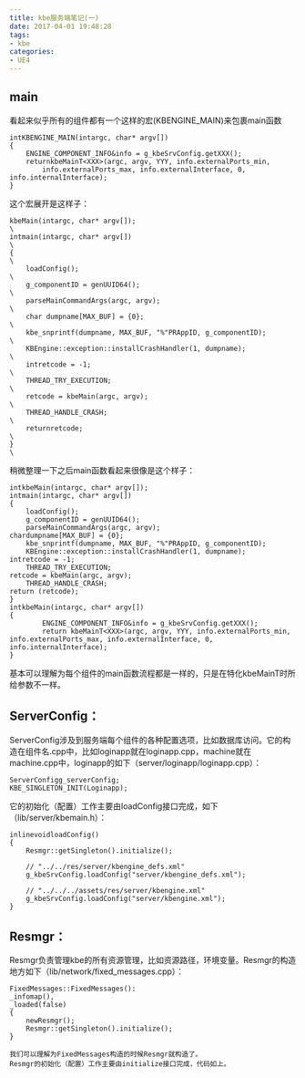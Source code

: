 ```yaml
---
title: kbe服务端笔记(一)
date: 2017-04-01 19:48:28
tags:
- kbe
categories:
- UE4
---
```


## **main**
看起来似乎所有的组件都有一个这样的宏(KBENGINE_MAIN)来包裹main函数
```
intKBENGINE_MAIN(intargc, char* argv[])
{
	ENGINE_COMPONENT_INFO&info = g_kbeSrvConfig.getXXX();
	returnkbeMainT<XXX>(argc, argv, YYY, info.externalPorts_min, 
		info.externalPorts_max, info.externalInterface, 0, info.internalInterface);
}
```

<!-- more -->

这个宏展开是这样子：
```
kbeMain(intargc, char* argv[]);																						\
intmain(intargc, char* argv[])																						\
{																														\
	loadConfig();																										\
	g_componentID = genUUID64();																						\
	parseMainCommandArgs(argc, argv);																					\
	char dumpname[MAX_BUF] = {0};																						\
	kbe_snprintf(dumpname, MAX_BUF, "%"PRAppID, g_componentID);															\
	KBEngine::exception::installCrashHandler(1, dumpname);																\
	intretcode = -1;																									\
	THREAD_TRY_EXECUTION;																								\
	retcode = kbeMain(argc, argv);																						\
	THREAD_HANDLE_CRASH;																								\
	returnretcode;																										\
}																														\
```
稍微整理一下之后main函数看起来很像是这个样子：
```
intkbeMain(intargc, char* argv[]);
intmain(intargc, char* argv[])
{
    loadConfig();
    g_componentID = genUUID64();
    parseMainCommandArgs(argc, argv);
chardumpname[MAX_BUF] = {0};
    kbe_snprintf(dumpname, MAX_BUF, "%"PRAppID, g_componentID);
    KBEngine::exception::installCrashHandler(1, dumpname);
intretcode = -1;
    THREAD_TRY_EXECUTION;
retcode = kbeMain(argc, argv);
    THREAD_HANDLE_CRASH;
return (retcode);
}
intkbeMain(intargc, char* argv[])
{
		ENGINE_COMPONENT_INFO&info = g_kbeSrvConfig.getXXX();
		return kbeMainT<XXX>(argc, argv, YYY, info.externalPorts_min, info.externalPorts_max, info.externalInterface, 0, info.internalInterface);
}
```
基本可以理解为每个组件的main函数流程都是一样的，只是在特化kbeMainT时所给参数不一样。



## **ServerConfig：**
ServerConfig涉及到服务端每个组件的各种配置选项，比如数据库访问。它的构造在组件名.cpp中，比如loginapp就在loginapp.cpp，machine就在machine.cpp中，loginapp的如下（server/loginapp/loginapp.cpp）：
```
ServerConfigg_serverConfig;
KBE_SINGLETON_INIT(Loginapp);
```
它的初始化（配置）工作主要由loadConfig接口完成，如下（lib/server/kbemain.h）：
```
inlinevoidloadConfig()
{
	Resmgr::getSingleton().initialize();

	// "../../res/server/kbengine_defs.xml"
	g_kbeSrvConfig.loadConfig("server/kbengine_defs.xml");

	// "../../../assets/res/server/kbengine.xml"
	g_kbeSrvConfig.loadConfig("server/kbengine.xml");
}
```



## **Resmgr：**
Resmgr负责管理kbe的所有资源管理，比如资源路径，环境变量。Resmgr的构造地方如下（lib/network/fixed_messages.cpp）：
```
FixedMessages::FixedMessages():
_infomap(),
_loaded(false)
{
	newResmgr();
	Resmgr::getSingleton().initialize();
}
```
	我们可以理解为FixedMessages构造的时候Resmgr就构造了。
	Resmgr的初始化（配置）工作主要由initialize接口完成，代码如上。